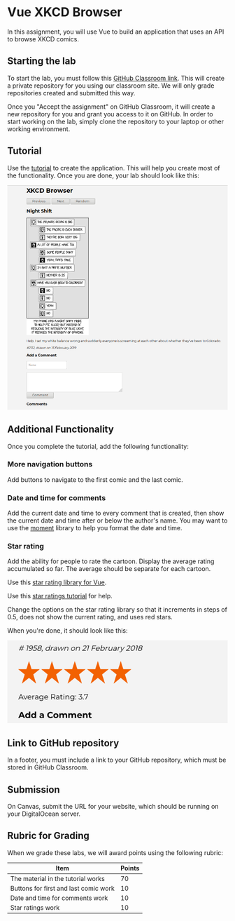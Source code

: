 # Vue XKCD Browser

In this assignment, you will use Vue to build an application that uses
an API to browse XKCD comics.

## Starting the lab

To start the lab, you must follow this [GitHub Classroom
link](https://classroom.github.com/a/pKu-YND2). This will create a
private repository for you using our classroom site. We will only
grade repositories created and submitted this way.

Once you "Accept the assignment" on GitHub Classroom, it will create a
new repository for you and grant you access to it on GitHub. In order
to start working on the lab, simply clone the repository to your
laptop or other working environment.

## Tutorial

Use the [tutorial](/TUTORIAL.md)
to create the application. This will help you create most
of the functionality. Once you are done, your lab should look like this:

![xkcd](images/xkcd.png)

## Additional Functionality

Once you complete the tutorial, add the following functionality:

### More navigation buttons

Add buttons to navigate to the first comic and the last comic.

### Date and time for comments

Add the current date and time to every comment that is created, then
show the current date and time after or below the author's name. You may want to use the [moment](https://momentjs.com/) library to  help you format the date and time.

### Star rating

Add the ability for people to rate the cartoon. Display the average
rating accumulated so far. The average should be separate for each cartoon.

Use this [star rating library for
Vue](https://github.com/craigh411/vue-star-rating).

Use this [star ratings tutorial](/STAR-RATINGS.md) for help.

Change the options on the star rating library so that it increments in
steps of 0.5, does not show the current rating, and uses red stars.

When you're done, it should look like this:

![rating](images/rating.png)

## Link to GitHub repository

In a footer, you must include a link to your GitHub repository, which must be
stored in GitHub Classroom.

## Submission

On Canvas, submit the URL for your website, which should be running on
your DigitalOcean server.

## Rubric for Grading

When we grade these labs, we will award points using the following
rubric:

Item | Points
--- | ---
The material in the tutorial works | 70
Buttons for first and last comic work | 10
Date and time for comments work | 10
Star ratings work | 10
